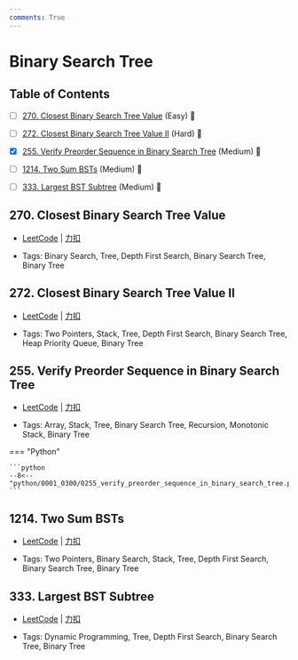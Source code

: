 ```yaml
---
comments: True
---
```


# Binary Search Tree

## Table of Contents

- [ ] [270. Closest Binary Search Tree Value](#270-closest-binary-search-tree-value) (Easy) 👑
- [ ] [272. Closest Binary Search Tree Value II](#272-closest-binary-search-tree-value-ii) (Hard) 👑
- [x] [255. Verify Preorder Sequence in Binary Search Tree](#255-verify-preorder-sequence-in-binary-search-tree) (Medium) 👑
- [ ] [1214. Two Sum BSTs](#1214-two-sum-bsts) (Medium) 👑
- [ ] [333. Largest BST Subtree](#333-largest-bst-subtree) (Medium) 👑


## 270. Closest Binary Search Tree Value

-    [LeetCode](https://leetcode.com/problems/closest-binary-search-tree-value/) | [力扣](https://leetcode.cn/problems/closest-binary-search-tree-value/)

-   Tags: Binary Search, Tree, Depth First Search, Binary Search Tree, Binary Tree



## 272. Closest Binary Search Tree Value II

-    [LeetCode](https://leetcode.com/problems/closest-binary-search-tree-value-ii/) | [力扣](https://leetcode.cn/problems/closest-binary-search-tree-value-ii/)

-   Tags: Two Pointers, Stack, Tree, Depth First Search, Binary Search Tree, Heap Priority Queue, Binary Tree



## 255. Verify Preorder Sequence in Binary Search Tree

-    [LeetCode](https://leetcode.com/problems/verify-preorder-sequence-in-binary-search-tree/) | [力扣](https://leetcode.cn/problems/verify-preorder-sequence-in-binary-search-tree/)

-   Tags: Array, Stack, Tree, Binary Search Tree, Recursion, Monotonic Stack, Binary Tree

=== "Python"

    ```python
    --8<-- "python/0001_0300/0255_verify_preorder_sequence_in_binary_search_tree.py"
    ```



## 1214. Two Sum BSTs

-    [LeetCode](https://leetcode.com/problems/two-sum-bsts/) | [力扣](https://leetcode.cn/problems/two-sum-bsts/)

-   Tags: Two Pointers, Binary Search, Stack, Tree, Depth First Search, Binary Search Tree, Binary Tree



## 333. Largest BST Subtree

-    [LeetCode](https://leetcode.com/problems/largest-bst-subtree/) | [力扣](https://leetcode.cn/problems/largest-bst-subtree/)

-   Tags: Dynamic Programming, Tree, Depth First Search, Binary Search Tree, Binary Tree



